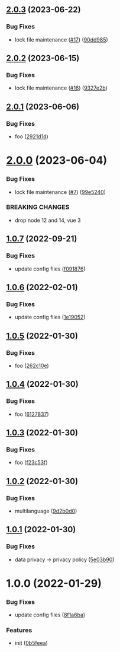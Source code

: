## [2.0.3](https://github.com/dword-design/vue-consent-buefy/compare/v2.0.2...v2.0.3) (2023-06-22)


### Bug Fixes

* lock file maintenance ([#17](https://github.com/dword-design/vue-consent-buefy/issues/17)) ([90dd985](https://github.com/dword-design/vue-consent-buefy/commit/90dd98514f9f988406d05620bac33abddceaca56))

## [2.0.2](https://github.com/dword-design/vue-consent-buefy/compare/v2.0.1...v2.0.2) (2023-06-15)


### Bug Fixes

* lock file maintenance ([#16](https://github.com/dword-design/vue-consent-buefy/issues/16)) ([9327e2b](https://github.com/dword-design/vue-consent-buefy/commit/9327e2baedbcd8419003a1aa2faafb2844cbcfc5))

## [2.0.1](https://github.com/dword-design/vue-consent-buefy/compare/v2.0.0...v2.0.1) (2023-06-06)


### Bug Fixes

* foo ([2921d1d](https://github.com/dword-design/vue-consent-buefy/commit/2921d1d92a7b7846beb5d795911a89ea30c0340b))

# [2.0.0](https://github.com/dword-design/vue-consent-buefy/compare/v1.0.7...v2.0.0) (2023-06-04)


### Bug Fixes

* lock file maintenance ([#7](https://github.com/dword-design/vue-consent-buefy/issues/7)) ([99e5240](https://github.com/dword-design/vue-consent-buefy/commit/99e52403c665845ce58a1a421d58ebc74aa688e3))


### BREAKING CHANGES

* drop node 12 and 14, vue 3

## [1.0.7](https://github.com/dword-design/vue-consent-buefy/compare/v1.0.6...v1.0.7) (2022-09-21)


### Bug Fixes

* update config files ([f091876](https://github.com/dword-design/vue-consent-buefy/commit/f091876353894117056ce842fd1fa045085b1292))

## [1.0.6](https://github.com/dword-design/vue-consent-buefy/compare/v1.0.5...v1.0.6) (2022-02-01)


### Bug Fixes

* update config files ([1e19052](https://github.com/dword-design/vue-consent-buefy/commit/1e190527d71d1acfe10b00aaa6e3c73b4268e972))

## [1.0.5](https://github.com/dword-design/vue-consent-buefy/compare/v1.0.4...v1.0.5) (2022-01-30)


### Bug Fixes

* foo ([262c10e](https://github.com/dword-design/vue-consent-buefy/commit/262c10e90f37a1282ade5b3a4a732ec1abbf7dde))

## [1.0.4](https://github.com/dword-design/vue-consent-buefy/compare/v1.0.3...v1.0.4) (2022-01-30)


### Bug Fixes

* foo ([6127837](https://github.com/dword-design/vue-consent-buefy/commit/61278371eca84c37d8bc80e439d3b1a5513fd45b))

## [1.0.3](https://github.com/dword-design/vue-consent-buefy/compare/v1.0.2...v1.0.3) (2022-01-30)


### Bug Fixes

* foo ([f23c53f](https://github.com/dword-design/vue-consent-buefy/commit/f23c53fc851106e9e35083a676413ec190eaefa5))

## [1.0.2](https://github.com/dword-design/vue-consent-buefy/compare/v1.0.1...v1.0.2) (2022-01-30)


### Bug Fixes

* multilanguage ([9d2b0d0](https://github.com/dword-design/vue-consent-buefy/commit/9d2b0d0aa10c4b9c5a3d75be161b4a97d10f8c67))

## [1.0.1](https://github.com/dword-design/vue-consent-buefy/compare/v1.0.0...v1.0.1) (2022-01-30)


### Bug Fixes

* data privacy -> privacy policy ([5e03b90](https://github.com/dword-design/vue-consent-buefy/commit/5e03b90b9b277631964ace79b40e40f03c81c464))

# 1.0.0 (2022-01-29)


### Bug Fixes

* update config files ([8f1a6ba](https://github.com/dword-design/vue-consent-buefy/commit/8f1a6ba573d5cd0bb4578075e0f40adaa972fdb9))


### Features

* init ([0b5feea](https://github.com/dword-design/vue-consent-buefy/commit/0b5feeabbd865de64e22fd096d0fddb18ed34176))
